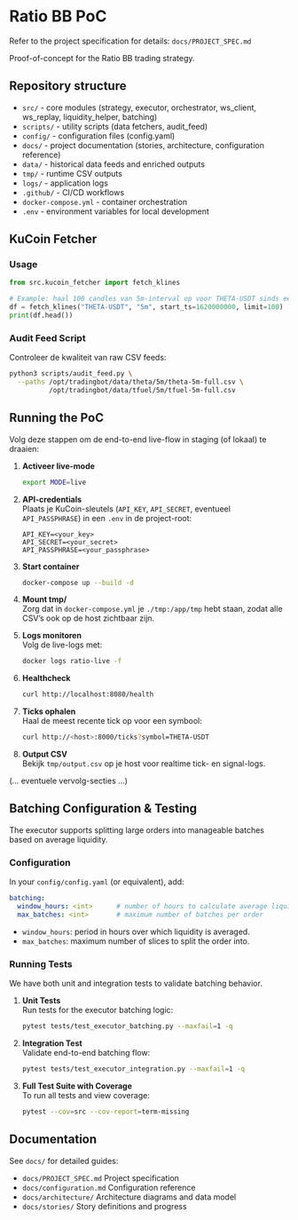 # Ratio BB PoC

Refer to the project specification for details: `docs/PROJECT_SPEC.md`

Proof-of-concept for the Ratio BB trading strategy.

## Repository structure
- `src/`                       - core modules (strategy, executor, orchestrator, ws_client, ws_replay, liquidity_helper, batching)
- `scripts/`                   - utility scripts (data fetchers, audit_feed)
- `config/`                    - configuration files (config.yaml)
- `docs/`                      - project documentation (stories, architecture, configuration reference)
- `data/`                      - historical data feeds and enriched outputs
- `tmp/`                       - runtime CSV outputs
- `logs/`                      - application logs
- `.github/`                   - CI/CD workflows
- `docker-compose.yml`         - container orchestration
- `.env`                       - environment variables for local development

## KuCoin Fetcher

### Usage

```python
from src.kucoin_fetcher import fetch_klines

# Example: haal 100 candles van 5m-interval op voor THETA-USDT sinds een bepaalde timestamp
df = fetch_klines("THETA-USDT", "5m", start_ts=1620000000, limit=100)
print(df.head())
```

### Audit Feed Script
Controleer de kwaliteit van raw CSV feeds:
```bash
python3 scripts/audit_feed.py \
  --paths /opt/tradingbot/data/theta/5m/theta-5m-full.csv \
          /opt/tradingbot/data/tfuel/5m/tfuel-5m-full.csv
```

## Running the PoC

Volg deze stappen om de end-to-end live-flow in staging (of lokaal) te draaien:

1. **Activeer live-mode**  
   ```bash
   export MODE=live
   ```

2. **API-credentials**  
   Plaats je KuCoin-sleutels (`API_KEY`, `API_SECRET`, eventueel `API_PASSPHRASE`) in een `.env` in de project-root:
   ```
   API_KEY=<your_key>
   API_SECRET=<your_secret>
   API_PASSPHRASE=<your_passphrase>
   ```

3. **Start container**  
   ```bash
   docker-compose up --build -d
   ```

4. **Mount tmp/**  
   Zorg dat in `docker-compose.yml` je `./tmp:/app/tmp` hebt staan, zodat alle CSV’s ook op de host zichtbaar zijn.

5. **Logs monitoren**  
   Volg de live-logs met:
   ```bash
   docker logs ratio-live -f
   ```

6. **Healthcheck**  
   ```bash
   curl http://localhost:8080/health
   ```

7. **Ticks ophalen**  
   Haal de meest recente tick op voor een symbool:
   ```bash
   curl http://<host>:8000/ticks?symbol=THETA-USDT
   ```

8. **Output CSV**  
   Bekijk `tmp/output.csv` op je host voor realtime tick- en signal-logs.

 (… eventuele vervolg-secties …)

## Batching Configuration & Testing

The executor supports splitting large orders into manageable batches based on average liquidity.

### Configuration

In your `config/config.yaml` (or equivalent), add:

```yaml
batching:
  window_hours: <int>      # number of hours to calculate average liquidity
  max_batches: <int>       # maximum number of batches per order
```

- `window_hours`: period in hours over which liquidity is averaged.
- `max_batches`: maximum number of slices to split the order into.

### Running Tests

We have both unit and integration tests to validate batching behavior.

1. **Unit Tests**  
   Run tests for the executor batching logic:
   ```bash
   pytest tests/test_executor_batching.py --maxfail=1 -q
   ```

2. **Integration Test**  
   Validate end-to-end batching flow:
   ```bash
   pytest tests/test_executor_integration.py --maxfail=1 -q
   ```

3. **Full Test Suite with Coverage**  
   To run all tests and view coverage:
   ```bash
   pytest --cov=src --cov-report=term-missing
   ```

## Documentation
See `docs/` for detailed guides:
- `docs/PROJECT_SPEC.md`      Project specification
- `docs/configuration.md`     Configuration reference
- `docs/architecture/`        Architecture diagrams and data model
- `docs/stories/`             Story definitions and progress